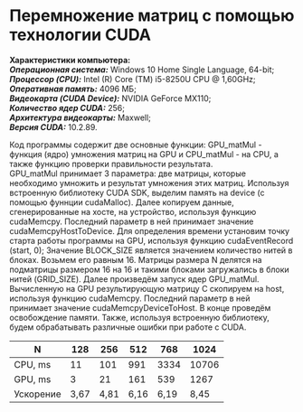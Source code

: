 Перемножение матриц с помощью технологии CUDA
=====================


**Характеристики компьютера: <br />**
***Операционная система:*** Windows 10 Home Single Language, 64-bit; <br /> 
***Процессор (CPU):*** Intel (R) Core (TM) i5-8250U CPU @ 1,60GHz; <br />
***Оперативная память:*** 4096 МБ; <br />
***Видеокарта (CUDA Device):*** NVIDIA GeForce MX110; <br />
***Количество ядер CUDA:*** 256; <br />
***Архитектура видеокарты:*** Maxwell; <br />
***Версия CUDA:*** 10.2.89. <br />

Код программы содержит две основные функции: GPU_matMul - функция (ядро) умножения матриц на GPU и CPU_matMul - на CPU, а также функцию проверки правильности результата. <br />
GPU_matMul принимает 3 параметра: две матрицы, которые необходимо умножить и результат умножения этих матриц.
Используя встроенную библиотеку CUDA SDK, выделим память на device (с помощью фуннции cudaMalloc).
Далее копируем данные, сгенерированные на хосте, на устройство, используя функцию cudaMemcpy. Последний параметр в ней принимает значение cudaMemcpyHostToDevice.
Для определения времени установим точку старта работы программы на GPU, используя функцию cudaEventRecord (start, 0);
Значение BLOCK_SIZE является значением количество нитей в блоках. Возьмем его равным 16.
Матрицы размера N делятся на подматрицы размером 16 на 16 и такими блоками загружались в блоки нитей (GRID_SIZE).
Далее произведём запуск ядер GPU_matMul.
Вычисленную на GPU результирующую матрицу C скопируем на host, используя функцию cudaMemcpy. Последний параметр в ней принимает значение cudaMemcpyDeviceToHost.
В конце проведём освобождение памяти.
Также, используя встроенную библиотеку, будем обрабатывать различные ошибки при работе с CUDA.




N | 128 | 256 | 512 | 768 | 1024 | 
--- | --- | --- | --- |--- |--- |
CPU, ms | 11 | 101 | 991 | 3334 | 10706 | 
GPU, ms | 3 | 21 | 161 | 539 | 1267 | 
Ускорение | 3,67 | 4,81 | 6,16 | 6,19 | 8,45 | 
